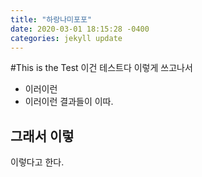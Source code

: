 ```yaml
---
title: "하랑나미포포"
date: 2020-03-01 18:15:28 -0400
categories: jekyll update
---
```


#This is the Test
이건 테스트다
이렇게 쓰고나서
- 이러이런
- 이러이런
결과들이 이따. 

## 그래서 이렇
이렇다고 한다. 
